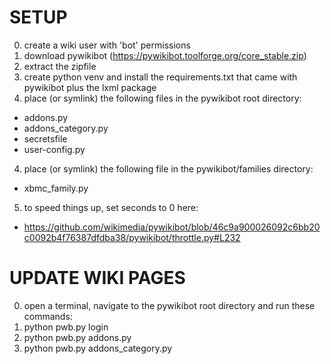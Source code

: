 SETUP
=====
0. create a wiki user with 'bot' permissions
1. download pywikibot (https://pywikibot.toolforge.org/core_stable.zip)
2. extract the zipfile
3. create python venv and install the requirements.txt that came with pywikibot plus the lxml package
4. place (or symlink) the following files in the pywikibot root directory:
- addons.py
- addons_category.py
- secretsfile
- user-config.py
4. place (or symlink) the following file in the pywikibot/families directory:
- xbmc_family.py
5. to speed things up, set seconds to 0 here:
- https://github.com/wikimedia/pywikibot/blob/46c9a900026092c6bb20c0092b4f76387dfdba38/pywikibot/throttle.py#L232


UPDATE WIKI PAGES
=================
0. open a terminal, navigate to the pywikibot root directory and run these commands:
1. python pwb.py login
2. python pwb.py addons.py
3. python pwb.py addons_category.py
